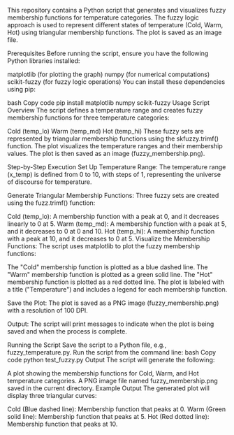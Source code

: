 This repository contains a Python script that generates and visualizes fuzzy membership functions for temperature categories. The fuzzy logic approach is used to represent different states of temperature (Cold, Warm, Hot) using triangular membership functions. The plot is saved as an image file.

Prerequisites
Before running the script, ensure you have the following Python libraries installed:

matplotlib (for plotting the graph)
numpy (for numerical computations)
scikit-fuzzy (for fuzzy logic operations)
You can install these dependencies using pip:

bash
Copy code
pip install matplotlib numpy scikit-fuzzy
Usage
Script Overview
The script defines a temperature range and creates fuzzy membership functions for three temperature categories:

Cold (temp_lo)
Warm (temp_md)
Hot (temp_hi)
These fuzzy sets are represented by triangular membership functions using the skfuzzy.trimf() function. The plot visualizes the temperature ranges and their membership values. The plot is then saved as an image (fuzzy_membership.png).

Step-by-Step Execution
Set Up Temperature Range: The temperature range (x_temp) is defined from 0 to 10, with steps of 1, representing the universe of discourse for temperature.

Generate Triangular Membership Functions: Three fuzzy sets are created using the fuzz.trimf() function:

Cold (temp_lo): A membership function with a peak at 0, and it decreases linearly to 0 at 5.
Warm (temp_md): A membership function with a peak at 5, and it decreases to 0 at 0 and 10.
Hot (temp_hi): A membership function with a peak at 10, and it decreases to 0 at 5.
Visualize the Membership Functions: The script uses matplotlib to plot the fuzzy membership functions:

The "Cold" membership function is plotted as a blue dashed line.
The "Warm" membership function is plotted as a green solid line.
The "Hot" membership function is plotted as a red dotted line.
The plot is labeled with a title ("Temperature") and includes a legend for each membership function.

Save the Plot: The plot is saved as a PNG image (fuzzy_membership.png) with a resolution of 100 DPI.

Output: The script will print messages to indicate when the plot is being saved and when the process is complete.

Running the Script
Save the script to a Python file, e.g., fuzzy_temperature.py.
Run the script from the command line:
bash
Copy code
python test_fuzzy.py
Output
The script will generate the following:

A plot showing the membership functions for Cold, Warm, and Hot temperature categories.
A PNG image file named fuzzy_membership.png saved in the current directory.
Example Output
The generated plot will display three triangular curves:

Cold (Blue dashed line): Membership function that peaks at 0.
Warm (Green solid line): Membership function that peaks at 5.
Hot (Red dotted line): Membership function that peaks at 10.